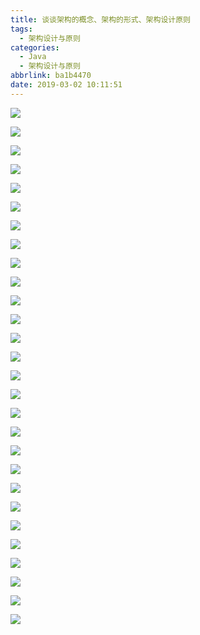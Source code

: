 ```yaml
---
title: 谈谈架构的概念、架构的形式、架构设计原则
tags:
  - 架构设计与原则
categories:
  - Java
  - 架构设计与原则
abbrlink: ba1b4470
date: 2019-03-02 10:11:51
---
```


![](https://raw.githubusercontent.com/zhangmiaocc/blogImageResource/master/img/20190429155836.png)

<!--more-->

![](https://raw.githubusercontent.com/zhangmiaocc/blogImageResource/master/img/20190429163736.png)

![](https://raw.githubusercontent.com/zhangmiaocc/blogImageResource/master/img/20190429163717.png)

![](https://raw.githubusercontent.com/zhangmiaocc/blogImageResource/master/img/20190429163651.png)

![](https://raw.githubusercontent.com/zhangmiaocc/blogImageResource/master/img/20190429163631.png)

![](https://raw.githubusercontent.com/zhangmiaocc/blogImageResource/master/img/20190429163433.png)

![](https://raw.githubusercontent.com/zhangmiaocc/blogImageResource/master/img/20190429163410.png)

![](https://raw.githubusercontent.com/zhangmiaocc/blogImageResource/master/img/20190429163303.png)

![](https://raw.githubusercontent.com/zhangmiaocc/blogImageResource/master/img/20190429163208.png)

![](https://raw.githubusercontent.com/zhangmiaocc/blogImageResource/master/img/20190429163132.png)

![](https://raw.githubusercontent.com/zhangmiaocc/blogImageResource/master/img/20190429163025.png)

![](https://raw.githubusercontent.com/zhangmiaocc/blogImageResource/master/img/20190429162734.png)

![](https://raw.githubusercontent.com/zhangmiaocc/blogImageResource/master/img/20190429162547.png)

![](https://raw.githubusercontent.com/zhangmiaocc/blogImageResource/master/img/20190429162443.png)

![](https://raw.githubusercontent.com/zhangmiaocc/blogImageResource/master/img/20190429162156.png)

![](https://raw.githubusercontent.com/zhangmiaocc/blogImageResource/master/img/20190429161753.png)

![](https://raw.githubusercontent.com/zhangmiaocc/blogImageResource/master/img/20190429161423.png)

![](https://raw.githubusercontent.com/zhangmiaocc/blogImageResource/master/img/20190429161328.png)

![](https://raw.githubusercontent.com/zhangmiaocc/blogImageResource/master/img/20190429161254.png)

![](https://raw.githubusercontent.com/zhangmiaocc/blogImageResource/master/img/20190429161202.png)

![](https://raw.githubusercontent.com/zhangmiaocc/blogImageResource/master/img/20190429161102.png)

![](https://raw.githubusercontent.com/zhangmiaocc/blogImageResource/master/img/20190429161000.png)

![](https://raw.githubusercontent.com/zhangmiaocc/blogImageResource/master/img/20190429160902.png)

![](https://raw.githubusercontent.com/zhangmiaocc/blogImageResource/master/img/20190429160836.png)

![](https://raw.githubusercontent.com/zhangmiaocc/blogImageResource/master/img/20190429160814.png)

![](https://raw.githubusercontent.com/zhangmiaocc/blogImageResource/master/img/20190429160625.png)

![](https://raw.githubusercontent.com/zhangmiaocc/blogImageResource/master/img/20190429160524.png)

![](https://raw.githubusercontent.com/zhangmiaocc/blogImageResource/master/img/20190429160132.png)